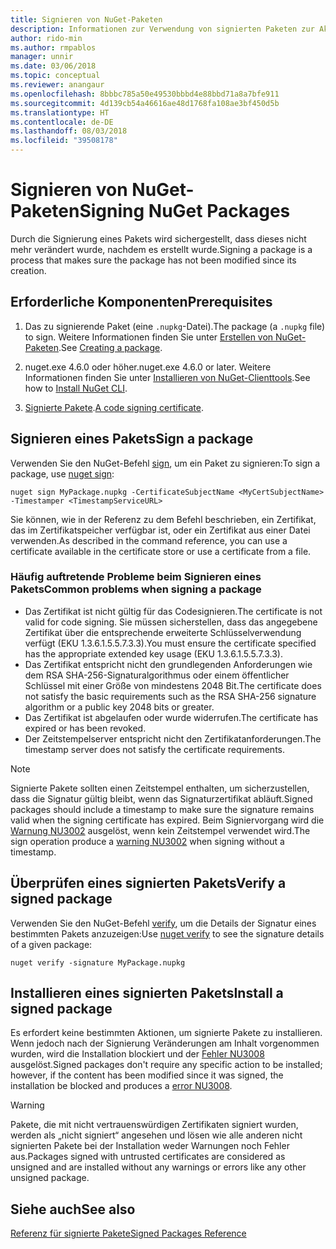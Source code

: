 ```yaml
---
title: Signieren von NuGet-Paketen
description: Informationen zur Verwendung von signierten Paketen zur Aktivierung der Integritätsüberprüfung des Inhalts.
author: rido-min
ms.author: rmpablos
manager: unnir
ms.date: 03/06/2018
ms.topic: conceptual
ms.reviewer: anangaur
ms.openlocfilehash: 8bbbc785a50e49530bbbd4e88bbd71a8a7bfe911
ms.sourcegitcommit: 4d139cb54a46616ae48d1768fa108ae3bf450d5b
ms.translationtype: HT
ms.contentlocale: de-DE
ms.lasthandoff: 08/03/2018
ms.locfileid: "39508178"
---
```

# <a name="signing-nuget-packages"></a><span data-ttu-id="6a54e-103">Signieren von NuGet-Paketen</span><span class="sxs-lookup"><span data-stu-id="6a54e-103">Signing NuGet Packages</span></span>

<span data-ttu-id="6a54e-104">Durch die Signierung eines Pakets wird sichergestellt, dass dieses nicht mehr verändert wurde, nachdem es erstellt wurde.</span><span class="sxs-lookup"><span data-stu-id="6a54e-104">Signing a package is a process that makes sure the package has not been modified since its creation.</span></span>

## <a name="prerequisites"></a><span data-ttu-id="6a54e-105">Erforderliche Komponenten</span><span class="sxs-lookup"><span data-stu-id="6a54e-105">Prerequisites</span></span>

1. <span data-ttu-id="6a54e-106">Das zu signierende Paket (eine `.nupkg`-Datei).</span><span class="sxs-lookup"><span data-stu-id="6a54e-106">The package (a `.nupkg` file) to sign.</span></span> <span data-ttu-id="6a54e-107">Weitere Informationen finden Sie unter [Erstellen von NuGet-Paketen](creating-a-package.md).</span><span class="sxs-lookup"><span data-stu-id="6a54e-107">See [Creating a package](creating-a-package.md).</span></span>

1. <span data-ttu-id="6a54e-108">nuget.exe 4.6.0 oder höher.</span><span class="sxs-lookup"><span data-stu-id="6a54e-108">nuget.exe 4.6.0 or later.</span></span> <span data-ttu-id="6a54e-109">Weitere Informationen finden Sie unter [Installieren von NuGet-Clienttools](../install-nuget-client-tools.md#nugetexe-cli).</span><span class="sxs-lookup"><span data-stu-id="6a54e-109">See how to [Install NuGet CLI](../install-nuget-client-tools.md#nugetexe-cli).</span></span>

1. <span data-ttu-id="6a54e-110">[Signierte Pakete](../reference/signed-packages-reference.md#get-a-code-signing-certificate).</span><span class="sxs-lookup"><span data-stu-id="6a54e-110">[A code signing certificate](../reference/signed-packages-reference.md#get-a-code-signing-certificate).</span></span>

## <a name="sign-a-package"></a><span data-ttu-id="6a54e-111">Signieren eines Pakets</span><span class="sxs-lookup"><span data-stu-id="6a54e-111">Sign a package</span></span>

<span data-ttu-id="6a54e-112">Verwenden Sie den NuGet-Befehl [sign](../tools/cli-ref-sign.md), um ein Paket zu signieren:</span><span class="sxs-lookup"><span data-stu-id="6a54e-112">To sign a package, use [nuget sign](../tools/cli-ref-sign.md):</span></span>

```cli
nuget sign MyPackage.nupkg -CertificateSubjectName <MyCertSubjectName> -Timestamper <TimestampServiceURL>
```

<span data-ttu-id="6a54e-113">Sie können, wie in der Referenz zu dem Befehl beschrieben, ein Zertifikat, das im Zertifikatspeicher verfügbar ist, oder ein Zertifikat aus einer Datei verwenden.</span><span class="sxs-lookup"><span data-stu-id="6a54e-113">As described in the command reference, you can use a certificate available in the certificate store or use a certificate from a file.</span></span>

### <a name="common-problems-when-signing-a-package"></a><span data-ttu-id="6a54e-114">Häufig auftretende Probleme beim Signieren eines Pakets</span><span class="sxs-lookup"><span data-stu-id="6a54e-114">Common problems when signing a package</span></span>

- <span data-ttu-id="6a54e-115">Das Zertifikat ist nicht gültig für das Codesignieren.</span><span class="sxs-lookup"><span data-stu-id="6a54e-115">The certificate is not valid for code signing.</span></span> <span data-ttu-id="6a54e-116">Sie müssen sicherstellen, dass das angegebene Zertifikat über die entsprechende erweiterte Schlüsselverwendung verfügt (EKU 1.3.6.1.5.5.7.3.3).</span><span class="sxs-lookup"><span data-stu-id="6a54e-116">You must ensure the certificate specified has the appropriate extended key usage (EKU 1.3.6.1.5.5.7.3.3).</span></span>
- <span data-ttu-id="6a54e-117">Das Zertifikat entspricht nicht den grundlegenden Anforderungen wie dem RSA SHA-256-Signaturalgorithmus oder einem öffentlicher Schlüssel mit einer Größe von mindestens 2048 Bit.</span><span class="sxs-lookup"><span data-stu-id="6a54e-117">The certificate does not satisfy the basic requirements such as the RSA SHA-256 signature algorithm or a public key 2048 bits or greater.</span></span>
- <span data-ttu-id="6a54e-118">Das Zertifikat ist abgelaufen oder wurde widerrufen.</span><span class="sxs-lookup"><span data-stu-id="6a54e-118">The certificate has expired or has been revoked.</span></span>
- <span data-ttu-id="6a54e-119">Der Zeitstempelserver entspricht nicht den Zertifikatanforderungen.</span><span class="sxs-lookup"><span data-stu-id="6a54e-119">The timestamp server does not satisfy the certificate requirements.</span></span>

> [!Note]
> <span data-ttu-id="6a54e-120">Signierte Pakete sollten einen Zeitstempel enthalten, um sicherzustellen, dass die Signatur gültig bleibt, wenn das Signaturzertifikat abläuft.</span><span class="sxs-lookup"><span data-stu-id="6a54e-120">Signed packages should include a timestamp to make sure the signature remains valid when the signing certificate has expired.</span></span> <span data-ttu-id="6a54e-121">Beim Signiervorgang wird die [Warnung NU3002](../reference/errors-and-warnings/NU3002.md) ausgelöst, wenn kein Zeitstempel verwendet wird.</span><span class="sxs-lookup"><span data-stu-id="6a54e-121">The sign operation produce a [warning NU3002](../reference/errors-and-warnings/NU3002.md) when signing without a timestamp.</span></span>

## <a name="verify-a-signed-package"></a><span data-ttu-id="6a54e-122">Überprüfen eines signierten Pakets</span><span class="sxs-lookup"><span data-stu-id="6a54e-122">Verify a signed package</span></span>

<span data-ttu-id="6a54e-123">Verwenden Sie den NuGet-Befehl [verify](../tools/cli-ref-verify.md), um die Details der Signatur eines bestimmten Pakets anzuzeigen:</span><span class="sxs-lookup"><span data-stu-id="6a54e-123">Use [nuget verify](../tools/cli-ref-verify.md) to see the signature details of a given package:</span></span>

```cli
nuget verify -signature MyPackage.nupkg
```

## <a name="install-a-signed-package"></a><span data-ttu-id="6a54e-124">Installieren eines signierten Pakets</span><span class="sxs-lookup"><span data-stu-id="6a54e-124">Install a signed package</span></span>

<span data-ttu-id="6a54e-125">Es erfordert keine bestimmten Aktionen, um signierte Pakete zu installieren. Wenn jedoch nach der Signierung Veränderungen am Inhalt vorgenommen wurden, wird die Installation blockiert und der [Fehler NU3008](../reference/errors-and-warnings/NU3008.md) ausgelöst.</span><span class="sxs-lookup"><span data-stu-id="6a54e-125">Signed packages don't require any specific action to be installed; however, if the content has been modified since it was signed, the installation be blocked and produces a [error NU3008](../reference/errors-and-warnings/NU3008.md).</span></span>

> [!Warning]
> <span data-ttu-id="6a54e-126">Pakete, die mit nicht vertrauenswürdigen Zertifikaten signiert wurden, werden als „nicht signiert“ angesehen und lösen wie alle anderen nicht signierten Pakete bei der Installation weder Warnungen noch Fehler aus.</span><span class="sxs-lookup"><span data-stu-id="6a54e-126">Packages signed with untrusted certificates are considered as unsigned and are installed without any warnings or errors like any other unsigned package.</span></span>

## <a name="see-also"></a><span data-ttu-id="6a54e-127">Siehe auch</span><span class="sxs-lookup"><span data-stu-id="6a54e-127">See also</span></span>

[<span data-ttu-id="6a54e-128">Referenz für signierte Pakete</span><span class="sxs-lookup"><span data-stu-id="6a54e-128">Signed Packages Reference</span></span>](../reference/Signed-Packages-Reference.md)
